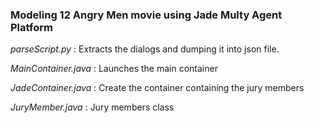 ### Modeling **12 Angry Men** movie using Jade Multy Agent Platform

*parseScript.py* : Extracts the dialogs and dumping it into json file.

*MainContainer.java* : Launches the main container

*JadeContainer.java* : Create the container containing the jury members

*JuryMember.java* : Jury members class
